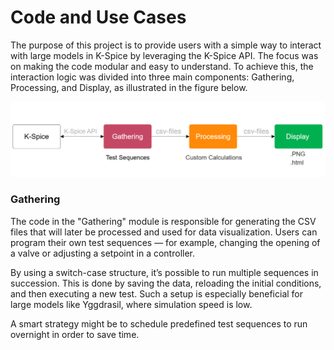# Code and Use Cases

The purpose of this project is to provide users with a simple way to interact with large models in K-Spice by leveraging the K-Spice API.
The focus was on making the code modular and easy to understand. To achieve this, the interaction logic was divided into three main components: Gathering, Processing, and Display, as illustrated in the figure below.

![cmd](https://github.com/eryksiejka47/K-Spice-API-Yggdrasil/blob/c584befc03935a049bdc69743a5abc52bcdd02fb/images/Block_Diagram.PNG)


### Gathering

The code in the "Gathering" module is responsible for generating the CSV files that will later be processed and used for data visualization.
Users can program their own test sequences — for example, changing the opening of a valve or adjusting a setpoint in a controller.

By using a switch-case structure, it’s possible to run multiple sequences in succession. This is done by saving the data, reloading the initial conditions, and then executing a new test.
Such a setup is especially beneficial for large models like Yggdrasil, where simulation speed is low.

A smart strategy might be to schedule predefined test sequences to run overnight in order to save time.
